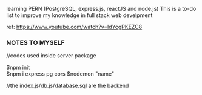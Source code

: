 learning PERN (PostgreSQL, express.js, reactJS and node.js)
This is a to-do list to improve my knowledge in full stack web develpment 

ref: https://www.youtube.com/watch?v=ldYcgPKEZC8

### NOTES TO MYSELF ###

//codes used inside server package

$npm init       
$npm i express pg cors
$nodemon "name"      

//the index.js/db.js/database.sql are the backend